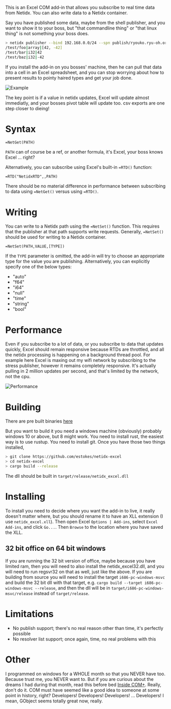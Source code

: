 This is an Excel COM add-in that allows you subscribe to real time data from Netidx. You can also write data to a Netidx container.

Say you have published some data, maybe from the shell publisher, and you want to show it to your boss, but "that commandline thing" or "that linux thing" is not something your boss does.
```bash
> netidx publisher --bind 192.168.0.0/24 --spn publish/ryouko.ryu-oh.org@RYU-OH.ORG
/test/foo|array|[42, -42]
/test/bar|i32|42
/test/baz|i32|-42
```

If you install the add-in on you bosses' machine, then he can pull that data into a cell in an Excel spreadsheet, and you can stop worrying about how to present results to pointy haired types and get your job done.

![Example](example.PNG)

The key point is if a value in netidx updates, Excel will update almost immediatly, and your bosses pivot table will update too. csv exports are one step closer to dieing!
# Syntax

```
=NetGet(PATH)
```

`PATH` can of course be a ref, or another formula, it's Excel, your boss knows Excel ... right?

Alternatively, you can subscribe using Excel's built-in `=RTD()` function:
```
=RTD("NetidxRTD",,PATH)
```
There should be no material difference in performance between subscribing to data using `=NetGet()` versus using `=RTD()`.

# Writing

You can write to a Netidx path using the `=NetSet()` function. This requires that the publisher at that path supports write requests. Generally, `=NetSet()` should be used for writing to a Netidx container.
```
=NetSet(PATH,VALUE,[TYPE])
```
If the `TYPE` parameter is omitted, the add-in will try to choose an appropriate type for the value you are publishing. Alternatively, you can explicitly specify one of the below types:
* "auto"
* "f64"
* "i64"
* "null"
* "time"
* "string"
* "bool"

# Performance 

Even if you subscribe to a lot of data, or you subscribe to data that updates quickly, Excel should remain responsive because RTDs are throttled, and all the netidx processing is happening on a background thread pool. For example here Excel is maxing out my wifi network by subscribing to the stress publisher, however it remains completely responsive. It's actually pulling in 2 million updates per second, and that's limited by the network, not the cpu.

![Performance](perf.PNG)

# Building

There are pre built binaries [here](https://github.com/estokes/netidx-excel/releases/tag/0.1.6)

But you want to build it you need a windows machine (obviously) probably windows 10 or above, but 8 might work. You need to install rust, the easiest way is to use rustup. You need to install git. Once you have those two things installed,

```bash
> git clone https://github.com/estokes/netidx-excel
> cd netidx-excel
> cargo build --release
```

The dll should be built in `target/release/netidx_excel.dll`

# Installing

To install you need to decide where you want the add-in to live, it really doesn't matter where, but you should rename it to have an XLL extension (I use `netidx_excel.xll`). Then open Excel `Options | Add-ins`, select `Excel Add-ins`, and click `Go...`. Then `Browse` to the location where you have saved the XLL.

## 32 bit office on 64 bit windows

If you are running the 32 bit version of office, maybe because you have limited ram, then you will need to also install the netidx_excel32.dll, and you will need to run regsvr32 on that as well, just like the above. If you are building from source you will need to install the target `i686-pc-windows-msvc` and build the 32 bit dll with that target, e.g. `cargo build --target i686-pc-windows-msvc --release`, and then the dll will be in `target/i686-pc-windows-msvc/release` instead of `target/release`.

# Limitations

- No publish support; there's no real reason other than time, it's perfectly possible
- No resolver list support; once again, time, no real problems with this

# Other

I programmed on windows for a WHOLE month so that you NEVER have too. Because trust me, you NEVER want to. But if you are curious about the dreams I had during that month, read this before bed [Inside COM+](https://www.thrysoee.dk/InsideCOM+/ch05c.htm). Really, don't do it. COM must have seemed like a good idea to someone at some point in history, right? Developers! Developers! Developers! ... Developers! I mean, GObject seems totally great now, really.
